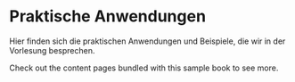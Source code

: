 # Praktische Anwendungen 

Hier finden sich die praktischen Anwendungen und Beispiele, die wir in der Vorlesung besprechen.


Check out the content pages bundled with this sample book to see more.

```{tableofcontents}
```

